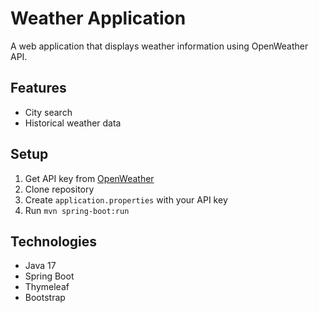 # Weather Application

A web application that displays weather information using OpenWeather API.

## Features
- City search
- Historical weather data

## Setup
1. Get API key from [OpenWeather](https://openweathermap.org/api)
2. Clone repository
3. Create `application.properties` with your API key
4. Run `mvn spring-boot:run`

## Technologies
- Java 17
- Spring Boot
- Thymeleaf
- Bootstrap